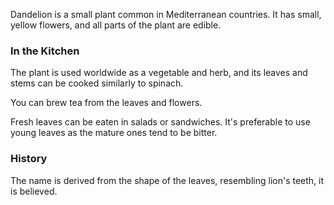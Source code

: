 Dandelion is a small plant common in Mediterranean countries. It has small, yellow flowers, and all parts of the plant are edible.

### In the Kitchen

The plant is used worldwide as a vegetable and herb, and its leaves and stems can be cooked similarly to spinach.

You can brew tea from the leaves and flowers.

Fresh leaves can be eaten in salads or sandwiches. It's preferable to use young leaves as the mature ones tend to be bitter.

### History

The name is derived from the shape of the leaves, resembling lion's teeth, it is believed.
